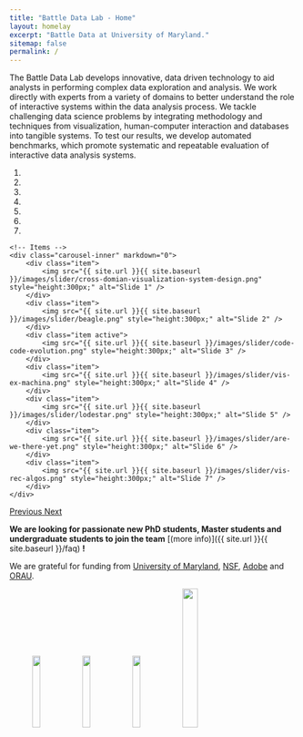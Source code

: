 ```yaml
---
title: "Battle Data Lab - Home"
layout: homelay
excerpt: "Battle Data at University of Maryland."
sitemap: false
permalink: /
---
```


The Battle Data Lab develops innovative, data driven technology to aid analysts in performing complex data exploration and analysis. We work directly with experts from a variety of domains to better understand the role of interactive systems within the data analysis process. We tackle challenging data science problems by integrating methodology and techniques from visualization, human-computer interaction and databases into tangible systems. To test our results, we develop automated benchmarks, which promote systematic and repeatable evaluation of interactive data analysis systems.

<div markdown="0" id="carousel" class="carousel slide" data-ride="carousel" data-interval="3000" data-pause="hover" >
    <!-- Menu -->
    <ol class="carousel-indicators">
        <li data-target="#carousel" data-slide-to="0"></li>
        <li data-target="#carousel" data-slide-to="1"></li>
        <li data-target="#carousel" data-slide-to="2" class="active"></li>
        <li data-target="#carousel" data-slide-to="3"></li>
        <li data-target="#carousel" data-slide-to="4"></li>
        <li data-target="#carousel" data-slide-to="5"></li>
        <li data-target="#carousel" data-slide-to="6"></li>
    </ol>

    <!-- Items -->
    <div class="carousel-inner" markdown="0">
        <div class="item">
            <img src="{{ site.url }}{{ site.baseurl }}/images/slider/cross-domian-visualization-system-design.png" style="height:300px;" alt="Slide 1" />
        </div>
        <div class="item">
            <img src="{{ site.url }}{{ site.baseurl }}/images/slider/beagle.png" style="height:300px;" alt="Slide 2" />
        </div>
        <div class="item active">
            <img src="{{ site.url }}{{ site.baseurl }}/images/slider/code-code-evolution.png" style="height:300px;" alt="Slide 3" />
        </div>
        <div class="item">
            <img src="{{ site.url }}{{ site.baseurl }}/images/slider/vis-ex-machina.png" style="height:300px;" alt="Slide 4" />
        </div>
        <div class="item">
            <img src="{{ site.url }}{{ site.baseurl }}/images/slider/lodestar.png" style="height:300px;" alt="Slide 5" />
        </div>
        <div class="item">
            <img src="{{ site.url }}{{ site.baseurl }}/images/slider/are-we-there-yet.png" style="height:300px;" alt="Slide 6" />
        </div>
        <div class="item">
            <img src="{{ site.url }}{{ site.baseurl }}/images/slider/vis-rec-algos.png" style="height:300px;" alt="Slide 7" />
        </div>
    </div>

  <a class="left carousel-control" href="#carousel" role="button" data-slide="prev">
    <span class="glyphicon glyphicon-chevron-left" aria-hidden="true"></span>
    <span class="sr-only">Previous</span>
  </a>
  <a class="right carousel-control" href="#carousel" role="button" data-slide="next">
    <span class="glyphicon glyphicon-chevron-right" aria-hidden="true"></span>
    <span class="sr-only">Next</span>
  </a>
</div>

<!-- We are located at Leiden University, the birthplace of superconductivity and home to Kamerlingh Onnes, Lorentz, Huygens, Einstein, de Sitter, and others (see e.g. [the wall of signatures from Ehrenfest lecturers](https://www.lorentz.leidenuniv.nl/history/colloquium/muur_heel.html)). We exchange ideas and work with our neighbors from [Quantum Matter & Optics](http://www.physics.leidenuniv.nl/qo-home), as well as with the colleagues from our [world-class theory section](https://www.lorentz.leidenuniv.nl). -->

**We are looking for passionate new PhD students, Master students and undergraduate students to join the team** [(more info)]({{ site.url }}{{ site.baseurl }}/faq) **!**

We are grateful for funding from [University of Maryland](https://umd.edu/), [NSF](https://www.nsf.gov/), [Adobe](https://research.adobe.com/) and [ORAU](https://www.orau.org/).

<figure class="fourth">
  <a href="https://umd.edu/"><img class="home_logo" src="{{ site.url }}{{ site.baseurl }}/images/logopic/logo_umd.png" style="width: 18%"></a> &nbsp;
  <a href="https://www.nsf.gov/"><img class="home_logo" src="{{ site.url }}{{ site.baseurl }}/images/logopic/logo_nsf.png" style="width: 18%"></a> &nbsp;
  <a href="https://research.adobe.com/"><img class="home_logo" src="{{ site.url }}{{ site.baseurl }}/images/logopic/Logo_adobe.svg" style="width: 18%"></a> &nbsp;
  <a href="https://www.orau.org/"><img class="home_logo" src="{{ site.url }}{{ site.baseurl }}/images/logopic/logo_orau.png" style="width: 25%"></a>
</figure>
<br />
